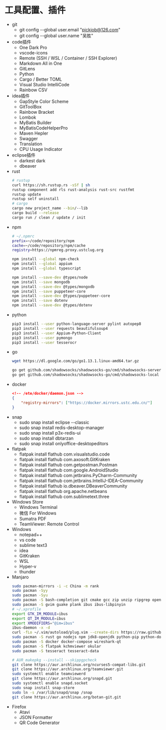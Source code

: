 # 工具配置、插件
- git
    - git config --global user.email "pickjob@126.com"
    - git config --global user.name "吴胜"
- code插件
    - One Dark Pro
    - vscode-icons
    - Remote (SSH / WSL / Container / SSH Explorer)
    - Markdown All in One
    - GitLens
    - Python
    - Cargo / Better TOML
    - Visual Studio IntelliCode
    - Rainbow CSV
- idea插件
    - GapStyle Color Scheme
    - GitToolBox
    - Rainbow Bracket
    - Lombok
    - MyBatis Builder
    - MyBatisCodeHelperPro
    - Maven Hepler
    - Swagger
    - Translation
    - CPU Usage Indicator
- eclipse插件
    - darkest dark
    - dbeaver
- rust
    ```bash
    # rustup
    curl https://sh.rustup.rs -sSf | sh
    rustup component add rls rust-analysis rust-src rustfmt
    rustup update
    rustup self uninstall
    # cargo
    cargo new project_name --bin/--lib
    cargo build --release
    cargo run / clean / update / init
    ```
- npm
    ```bash
    # ~/.npmrc
    prefix=~/code/repository/npm
    cache=~/code/repository/npm/cache
    registry=https://npmreg.proxy.ustclug.org

    npm install --global npm-check
    npm install --global appium
    npm install --global typescript

    npm install --save-dev @types/node
    npm install --save mongodb
    npm install --save-dev @types/mongodb
    npm install --save puppeteer-core
    npm install --save-dev @types/puppeteer-core
    npm install --save dotenv
    npm install --save-dev @types/dotenv
    ```
- python
    ```bash
    pip3 install --user python-language-server pylint autopep8
    pip3 install --user requests beautifulsoup4
    pip3 install --user Appium-Python-Client
    pip3 install --user pymongo
    pip3 install --user tesserocr
    ```
- go
    ```bash
    wget https://dl.google.com/go/go1.13.1.linux-amd64.tar.gz

    go get github.com/shadowsocks/shadowsocks-go/cmd/shadowsocks-server
    go get github.com/shadowsocks/shadowsocks-go/cmd/shadowsocks-local
    ```
- docker
    ```json
    <!-- /ete/docker/daemon.json -->
    {
        "registry-mirrors": ["https://docker.mirrors.ustc.edu.cn/"]
    }
    ```
- snap
    - sudo snap install eclipse --classic
    - sudo snap install redis-desktop-manager
    - sudo snap install p3x-redis-ui
    - sudo snap install dbtarzan
    - sudo snap install onlyoffice-desktopeditors
- flatpak
    - flatpak install flathub com.visualstudio.code
    - flatpak install flathub com.axosoft.GitKraken
    - flatpak install flathub com.getpostman.Postman
    - flatpak install flathub com.google.AndroidStudio
    - flatpak install flathub com.jetbrains.PyCharm-Community
    - flatpak install flathub com.jetbrains.IntelliJ-IDEA-Community
    - flatpak install flathub io.dbeaver.DBeaverCommunity
    - flatpak install flathub org.apache.netbeans
    - flatpak install flathub com.sublimetext.three
- Windows Store
    - Windows Terminal
    - 微信 For Windows
    - Sumatra PDF
    - TeamViewer: Remote Control
- Windows
    - notepad++
    - vs code
    - sublime text3
    - idea
    - GitKraken
    - WSL
    - Hyper-v
    - thunder
- Manjaro
    ```bash
    sudo pacman-mirrors -i -c China -m rank
    sudo pacman -Syy
    sudo pacman -Syu
    sudo pacman -S bash-completion git cmake gcc zip unzip ripgrep openssh
    sudo pacman -S gvim guake plank ibus ibus-libpinyin
    # ~/.xprofile
    export GTK_IM_MODULE=ibus
    export QT_IM_MODULE=ibus
    export XMODIFIERS="@im=ibus"
    ibus-daemon -x -d
    curl -fLo ~/.vim/autoload/plug.vim --create-dirs https://raw.githubusercontent.com/junegunn/vim-plug/master/plug.vim
    sudo pacman -S rust go nodejs npm jdk8-openjdk python-pip python-docutils go go-tools
    sudo pacman -S docker docker-compose wireshark-qt
    sudo pacman -S flatpak kchmviewer okular
    sudo pacman -S tesseract tesseract-data

    # AUR makepkg --install --skippgpcheck
    git clone https://aur.archlinux.org/ncurses5-compat-libs.git
    git clone https://aur.archlinux.org/teamviewer.git
    sudo systemctl enable teamviewerd
    git clone https://aur.archlinux.org/snapd.git
    sudo systemctl enable snapd.socket
    sudo snap install snap-store
    sudo ln -s /var/lib/snapd/snap /snap
    git clone https://aur.archlinux.org/botan-git.git
    ```
- Firefox
    - Atavi
    - JSON Formatter
    - QR Code Generator